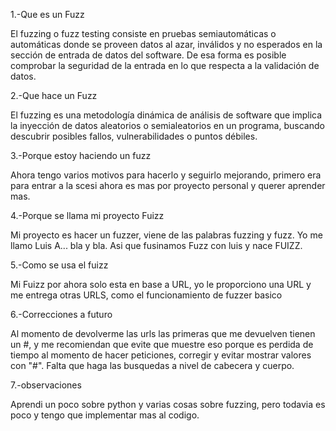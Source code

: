 1.-Que es un Fuzz

El fuzzing o fuzz testing consiste en pruebas semiautomáticas o automáticas donde se proveen datos al azar, inválidos y no esperados en la sección de entrada de datos del software. De esa forma es posible comprobar la seguridad de la entrada en lo que respecta a la validación de datos.

2.-Que hace un Fuzz

El fuzzing es una metodología dinámica de análisis de software que implica la inyección de datos aleatorios o semialeatorios en un programa, buscando descubrir posibles fallos, vulnerabilidades o puntos débiles.

3.-Porque estoy haciendo un fuzz

Ahora tengo varios motivos para hacerlo y seguirlo mejorando, primero era para entrar a la scesi ahora es mas por proyecto personal y querer aprender mas.

4.-Porque se llama mi proyecto Fuizz

Mi proyecto es hacer un fuzzer, viene de las palabras fuzzing y fuzz.
Yo me llamo Luis A... bla y bla.
Asi que fusinamos Fuzz con luis y nace FUIZZ.

5.-Como se usa el fuizz

Mi Fuizz por ahora solo esta en base a URL, yo le proporciono una URL y me entrega otras URLS, como el funcionamiento de fuzzer basico

6.-Correcciones a futuro

Al momento de devolverme las urls las primeras que me devuelven tienen un #, y me recomiendan que evite que muestre eso porque es perdida de tiempo al momento de hacer peticiones, corregir y evitar mostrar valores con "#".
Falta que haga las busquedas a nivel de cabecera y cuerpo.

7.-observaciones 

Aprendi un poco sobre python y varias cosas sobre fuzzing, pero todavia es poco y tengo que implementar mas al codigo. 